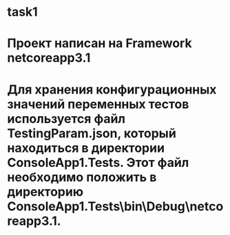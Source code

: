 # task1
# Проект написан на Framework netcoreapp3.1
# Для хранения конфигурационных значений переменных тестов используется файл TestingParam.json, который находиться в директории ConsoleApp1.Tests. Этот файл необходимо положить в директорию ConsoleApp1.Tests\bin\Debug\netcoreapp3.1.
